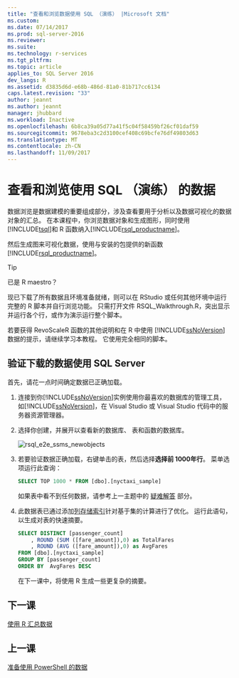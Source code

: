 ```yaml
---
title: "查看和浏览数据使用 SQL （演练） |Microsoft 文档"
ms.custom: 
ms.date: 07/14/2017
ms.prod: sql-server-2016
ms.reviewer: 
ms.suite: 
ms.technology: r-services
ms.tgt_pltfrm: 
ms.topic: article
applies_to: SQL Server 2016
dev_langs: R
ms.assetid: d3835d6d-e68b-486d-81a0-81b717cc6134
caps.latest.revision: "33"
author: jeannt
ms.author: jeannt
manager: jhubbard
ms.workload: Inactive
ms.openlocfilehash: 6b8ca39a05d77a41f5c04f58459bf26cf01daf59
ms.sourcegitcommit: 9678eba3c2d3100cef408c69bcfe76df49803d63
ms.translationtype: MT
ms.contentlocale: zh-CN
ms.lasthandoff: 11/09/2017
---
```

# <a name="view-and-explore-the-data-using-sql-walkthrough"></a>查看和浏览使用 SQL （演练） 的数据

数据浏览是数据建模的重要组成部分，涉及查看要用于分析以及数据可视化的数据对象的汇总。 在本课程中，你浏览数据对象和生成图形，同时使用[!INCLUDE[tsql](../../includes/tsql-md.md)]和 R 函数纳入[!INCLUDE[rsql_productname](../../includes/rsql-productname-md.md)]。

然后生成图来可视化数据，使用与安装的包提供的新函数[!INCLUDE[rsql_productname](../../includes/rsql-productname-md.md)]。

> [!TIP]
> 已是 R maestro？
>   
> 现已下载了所有数据且环境准备就绪，则可以在 RStudio 或任何其他环境中运行完整的 R 脚本并自行浏览功能。 只需打开文件 RSQL_Walkthrough.R，突出显示并运行各个行，或作为演示运行整个脚本。
>   
> 若要获得 RevoScaleR 函数的其他说明和在 R 中使用 [!INCLUDE[ssNoVersion](../../includes/ssnoversion-md.md)] 数据的提示，请继续学习本教程。 它使用完全相同的脚本。

## <a name="verify-downloaded-data-using-sql-server"></a>验证下载的数据使用 SQL Server

首先，请花一点时间确定数据已正确加载。

1. 连接到你[!INCLUDE[ssNoVersion](../../includes/ssnoversion-md.md)]实例使用你最喜欢的数据库的管理工具，如[!INCLUDE[ssNoVersion](../../includes/ssnoversion-md.md)]，在 Visual Studio 或 Visual Studio 代码中的服务器资源管理器。

2. 选择你创建，并展开以查看新的数据库、 表和函数的数据库。
  
    ![rsql_e2e_ssms_newobjects](media/rsql-e2e-ssms-newobjects.PNG)
  
3.  若要验证数据正确加载，右键单击的表，然后选择**选择前 1000年行**。 菜单选项运行此查询：

    ```SQL
    SELECT TOP 1000 * FROM [dbo].[nyctaxi_sample]
    ```
    如果表中看不到任何数据，请参考上一主题中的 [疑难解答](walkthrough-prepare-the-data.md) 部分。

4. 此数据表已通过添加[列存储索引](../../relational-databases/indexes/columnstore-indexes-overview.md)针对基于集的计算进行了优化。 运行此语句，以生成对表的快速摘要。

    ```SQL
    SELECT DISTINCT [passenger_count]
        , ROUND (SUM ([fare_amount]),0) as TotalFares
        , ROUND (AVG ([fare_amount]),0) as AvgFares
    FROM [dbo].[nyctaxi_sample]
    GROUP BY [passenger_count]
    ORDER BY  AvgFares DESC
    ````
    在下一课中，将使用 R 生成一些更复杂的摘要。

## <a name="next-lesson"></a>下一课

[使用 R 汇总数据](walkthrough-view-and-summarize-data-using-r.md)

## <a name="previous-lesson"></a>上一课

[准备使用 PowerShell 的数据](walkthrough-prepare-the-data.md)

